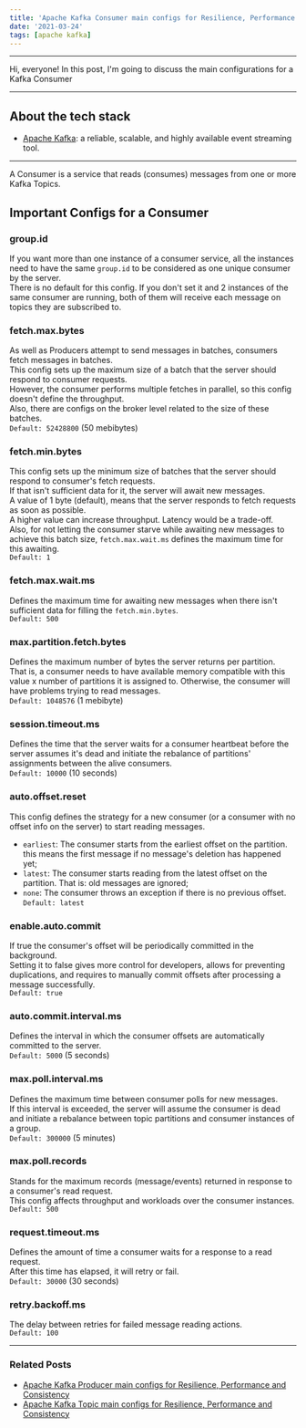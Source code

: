 ```yaml
---
title: 'Apache Kafka Consumer main configs for Resilience, Performance and Consistency'
date: '2021-03-24'
tags: [apache kafka]
---
```


---

Hi, everyone!
In this post, I'm going to discuss the main configurations for a Kafka Consumer

---

## About the tech stack
- [Apache Kafka](https://kafka.apache.org/): a reliable, scalable, and highly available event streaming tool.

---

A Consumer is a service that reads (consumes) messages from one or more Kafka Topics.  

## Important Configs for a Consumer

### group.id
If you want more than one instance of a consumer service, all the instances need to have the same `group.id` to be considered as one unique consumer by the server.  
There is no default for this config. If you don't set it and 2 instances of the same consumer are running, both of them will receive each message on topics they are subscribed to.

### fetch.max.bytes
As well as Producers attempt to send messages in batches, consumers fetch messages in batches.  
This config sets up the maximum size of a batch that the server should respond to consumer requests.  
However, the consumer performs multiple fetches in parallel, so this config doesn't define the throughput.  
Also, there are configs on the broker level related to the size of these batches.  
`Default: 52428800` (50 mebibytes)

### fetch.min.bytes
This config sets up the minimum size of batches that the server should respond to consumer's fetch requests.  
If that isn't sufficient data for it, the server will await new messages.  
A value of 1 byte (default), means that the server responds to fetch requests as soon as possible.  
A higher value can increase throughput. Latency would be a trade-off.  
Also, for not letting the consumer starve while awaiting new messages to achieve this batch size, `fetch.max.wait.ms` defines the maximum time for this awaiting.  
`Default: 1`

### fetch.max.wait.ms
Defines the maximum time for awaiting new messages when there isn't sufficient data for filling the `fetch.min.bytes`.  
`Default: 500`

### max.partition.fetch.bytes
Defines the maximum number of bytes the server returns per partition.  
That is, a consumer needs to have available memory compatible with this value x number of partitions it is assigned to. Otherwise, the consumer will have problems trying to read messages.  
`Default: 1048576` (1 mebibyte)

### session.timeout.ms
Defines the time that the server waits for a consumer heartbeat before the server assumes it's 
dead and initiate the rebalance of partitions' assignments between the alive consumers.  
`Default: 10000` (10 seconds)

### auto.offset.reset
This config defines the strategy for a new consumer (or a consumer with no offset info on the server) to start reading messages.  
- `earliest`: The consumer starts from the earliest offset on the partition. this means the first message if no message's deletion has happened yet;
- `latest`: The consumer starts reading from the latest offset on the partition. That is: old messages are ignored;
- `none`: The consumer throws an exception if there is no previous offset.  
`Default: latest`

### enable.auto.commit
If true the consumer's offset will be periodically committed in the background.  
Setting it to false gives more control for developers, allows for preventing duplications, and requires to manually commit offsets after processing a message successfully.  
`Default: true`

### auto.commit.interval.ms
Defines the interval in which the consumer offsets are automatically committed to the server.  
`Default: 5000` (5 seconds)

### max.poll.interval.ms
Defines the maximum time between consumer polls for new messages.  
If this interval is exceeded, the server will assume the consumer is dead and initiate a rebalance between topic partitions and consumer instances of a group.  
`Default: 300000` (5 minutes)

### max.poll.records
Stands for the maximum records (message/events) returned in response to a consumer's read request.  
This config affects throughput and workloads over the consumer instances.  
`Default: 500`

### request.timeout.ms
Defines the amount of time a consumer waits for a response to a read request.  
After this time has elapsed, it will retry or fail.    
`Default: 30000` (30 seconds)

### retry.backoff.ms
The delay between retries for failed message reading actions.  
`Default: 100`

---

### Related Posts
- <a className="text-slate-700 hover:text-blue-400" href="../posts/kafka-producer-configs">Apache Kafka Producer main configs for Resilience, Performance and Consistency</a>  
- <a className="text-slate-700 hover:text-blue-400" href="../posts/kafka-topic-configs">Apache Kafka Topic main configs for Resilience, Performance and Consistency</a>
